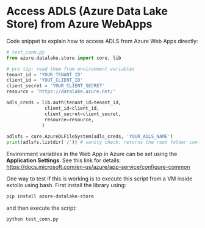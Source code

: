 # Access ADLS (Azure Data Lake Store) from Azure WebApps

Code snippet to explain how to access ADLS from Azure Web Apps directly:


```python
# test_conn.py
from azure.datalake.store import core, lib

# pro tip: read them from environment variables
tenant_id = 'YOUR_TENANT_ID'
client_id = 'YOUT_CLIENT_ID'
client_secret = 'YOUR_CLIENT_SECRET'
resource = 'https://datalake.azure.net/'

adls_creds = lib.auth(tenant_id=tenant_id,
		      client_id=client_id,
		      client_secret=client_secret,
		      resource=resource,
		     )
			  
adlsfs = core.AzureDLFileSystem(adls_creds, 'YOUR_ADLS_NAME')
print(adlsfs.listdir('/')) # sanity check: returns the root folder contents of the ADLS
```

Environment variables in the Web App in Azure can be set using the __Application Settings__. See this link for details: https://docs.microsoft.com/en-us/azure/app-service/configure-common

One way to test if this is working is to execute this script from a VM inside extollo using bash. First install the library using:
```bash
pip install azure-datalake-store
```
and then execute the script:
```bash
python test_conn.py
```
